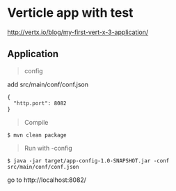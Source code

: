 # Verticle app with test

http://vertx.io/blog/my-first-vert-x-3-application/

## Application

> config

add src/main/conf/conf.json

```
{
  "http.port": 8082
}
```

> Compile

```
$ mvn clean package
```

> Run with -config

```
$ java -jar target/app-config-1.0-SNAPSHOT.jar -conf src/main/conf/conf.json
```

go to http://localhost:8082/
